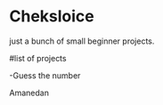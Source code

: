 # Cheksloice
 just a bunch of small beginner projects.

#list of projects

-Guess the number
	


Amanedan
